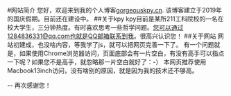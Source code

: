 #网站简介
您好，欢迎来到我的个人博客[gorgeouskpy.cn](gorgeouskpy.cn).
该博客建立于2019年的国庆假期。目前还在建设中。
##关于kpy
kpy目前是某所211工科院校的一名在校大学生，三分钟热度。有时喜欢思考一些哲学问题。您可以通过1284836331@qq.com也就是QQ邮箱联系到我。很高兴认识您！
##关于网站
网站初建成，也没啥内容，等我学了js，就可以把网页完善一下了。
有一个问题就是，如果使用Chrome浏览器访问，页面底部会有一片空白，有没有高手可以指点一下呢？如果您不是高手，就忽略那一片空白就好了：-）
本网页推荐使用Macbook13inch访问，没有啥别的原因，就是因为我的技术还不够高。





--
再次感谢您！
